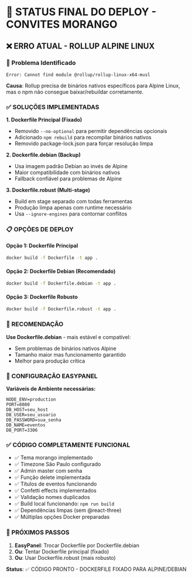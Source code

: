 # 🍓 STATUS FINAL DO DEPLOY - CONVITES MORANGO

## ❌ ERRO ATUAL - ROLLUP ALPINE LINUX

### 🚨 Problema Identificado
```
Error: Cannot find module @rollup/rollup-linux-x64-musl
```

**Causa**: Rollup precisa de binários nativos específicos para Alpine Linux, mas o npm não consegue baixar/rebuildar corretamente.

### ✅ SOLUÇÕES IMPLEMENTADAS

**1. Dockerfile Principal (Fixado)**
- Removido `--no-optional` para permitir dependências opcionais
- Adicionado `npm rebuild` para recompilar binários nativos
- Removido package-lock.json para forçar resolução limpa

**2. Dockerfile.debian (Backup)**
- Usa imagem padrão Debian ao invés de Alpine
- Maior compatibilidade com binários nativos
- Fallback confiável para problemas de Alpine

**3. Dockerfile.robust (Multi-stage)**
- Build em stage separado com todas ferramentas
- Produção limpa apenas com runtime necessário
- Usa `--ignore-engines` para contornar conflitos

### 📋 OPÇÕES DE DEPLOY

#### Opção 1: Dockerfile Principal
```bash
docker build -f Dockerfile -t app .
```

#### Opção 2: Dockerfile Debian (Recomendado)
```bash
docker build -f Dockerfile.debian -t app .
```

#### Opção 3: Dockerfile Robusto
```bash
docker build -f Dockerfile.robust -t app .
```

### 🎯 RECOMENDAÇÃO

**Use Dockerfile.debian** - mais estável e compatível:
- Sem problemas de binários nativos Alpine
- Tamanho maior mas funcionamento garantido
- Melhor para produção crítica

### 🔧 CONFIGURAÇÃO EASYPANEL

**Variáveis de Ambiente necessárias:**
```
NODE_ENV=production
PORT=8080
DB_HOST=seu_host
DB_USER=seu_usuario
DB_PASSWORD=sua_senha
DB_NAME=eventos
DB_PORT=3306
```

### ✅ CÓDIGO COMPLETAMENTE FUNCIONAL

- ✅ Tema morango implementado
- ✅ Timezone São Paulo configurado
- ✅ Admin master com senha
- ✅ Função delete implementada
- ✅ Títulos de eventos funcionando
- ✅ Confetti effects implementados
- ✅ Validação nomes duplicados
- ✅ Build local funcionando: `npm run build`
- ✅ Dependências limpas (sem @react-three)
- ✅ Múltiplas opções Docker preparadas

### 🚀 PRÓXIMOS PASSOS

1. **EasyPanel**: Trocar Dockerfile por Dockerfile.debian
2. **Ou**: Tentar Dockerfile principal (fixado)
3. **Ou**: Usar Dockerfile.robust (mais robusto)

**Status**: ✅ CÓDIGO PRONTO - DOCKERFILE FIXADO PARA ALPINE/DEBIAN
